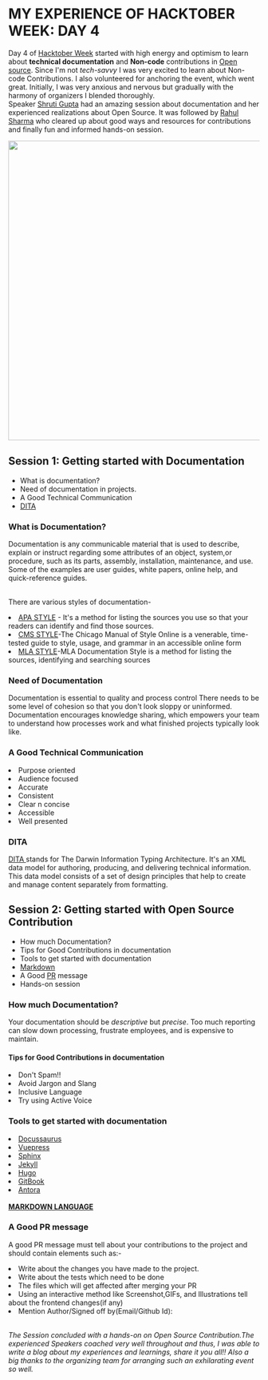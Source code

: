 # MY EXPERIENCE OF HACKTOBER WEEK: DAY 4

Day 4 of <a href="https://github.com/OpInCo-Community/HacktoberWeek" target="_blank">Hacktober Week</a> started with high energy and optimism to learn about <b>technical documentation</b> and <b>Non-code</b> contributions in <a href="https://en.wikipedia.org/wiki/Open_source#:~:text=Open%20source%20is%20source%20code,or%20content%20of%20the%20product." target="_blank">Open source</a>. Since I'm not <em>tech-savvy</em> I was very excited to learn about Non-code Contributions. 
I also volunteered for anchoring the event, which went great. Initially, I was very anxious and nervous but gradually with the harmony of organizers I blended thoroughly. <br>
Speaker <a href="https://www.linkedin.com/in/shrutiguptarkc/" target="_blank">Shruti Gupta</a> had an amazing session about documentation and her experienced realizations about Open Source. 
It was followed by <a href="linkedin.com/in/rahul-sharma18/" target="_blank">Rahul Sharma</a>  who cleared up about good ways and resources for contributions and finally fun and informed hands-on session.


<img src="https://user-images.githubusercontent.com/115225230/195303630-17e42113-518c-4adc-beb3-afde8eea2f35.png" width="650" height="600">

## Session 1: Getting started with Documentation
<ul>
  <li>What is documentation?</li>
  <li>Need of documentation in projects.</li>
  <li>A Good Technical Communication </li>
  <li><a href="https://www.dita-ot.org/dev/">DITA </a></li>
</ul>

### What is Documentation?
Documentation is any communicable material that is used to describe, explain or instruct regarding some attributes of an object, system,or procedure, such as its parts, assembly, installation, maintenance, and use. Some of the examples are user guides, white papers, online help, and quick-reference guides.

<br>There are various styles of documentation-
<li><a href="https://en.wikipedia.org/wiki/APA_style" target="_blank">APA STYLE</a> - It's a method for listing the sources you use so that your readers can identify and find those sources.</li>
<li><a href="https://en.wikipedia.org/wiki/The_Chicago_Manual_of_Style" target="_blank">CMS STYLE</a>-The Chicago Manual of Style Online is a venerable, time-tested guide to style, usage, and grammar in an accessible online form </li>
<li><a href="https://en.wikipedia.org/wiki/MLA_Handbook" target="_blank">MLA STYLE</a>-MLA Documentation Style is a method for listing the sources, identifying and searching sources</li>

### Need of Documentation
Documentation is essential to quality and process control
There needs to be some level of cohesion so that you don't look sloppy or uninformed. Documentation encourages knowledge sharing, which empowers your team to understand how processes work and what finished projects typically look like.

### A Good Technical Communication 
<li>Purpose oriented</li>
<li>Audience focused</li>
<li>Accurate</li>
<li>Consistent</li>
<li>Clear n concise</li>
<li>Accessible</li>
<li>Well presented</li>

### DITA
<a href="https://www.dita-ot.org/dev/">DITA </a> stands for The Darwin Information Typing Architecture. It's an XML data model for authoring, producing, and delivering technical information. This data model consists of a set of design principles that help to create and manage content separately from formatting.

## Session 2: Getting started with Open Source Contribution
<ul>
  <li> How much Documentation?</li>
  <li>Tips for Good Contributions in documentation </li>
  <li>Tools to get started with documentation</li>
  <li> <a href="https://www.markdownguide.org/getting-started/">Markdown</a></li>
  <li>A Good <a href="https://docs.github.com/en/pull-requests/collaborating-with-pull-requests/proposing-changes-to-your-work-with-pull-requests/about-pull-requests">PR</a> message</li>
  <li>Hands-on session</li>
</ul>

### How much Documentation?
Your documentation should be <em>descriptive</em> but <em>precise</em>. Too much  reporting can slow down processing, frustrate employees, and is expensive to maintain.
 #### Tips for Good Contributions in documentation 
<li>Don't Spam!!</li>
<li>Avoid Jargon and Slang</li>
<li>Inclusive Language</li>
<li>Try using Active Voice</li>

### Tools to get started with documentation
<li><a href="https://docusaurus.io/">Docussaurus</a></li>
<li><a href="https://vuepress.vuejs.org/">Vuepress</a></li>
<li><a href="https://www.sphinx-doc.org/en/master/">Sphinx</a></li>
<li><a href="https://jekyllrb.com/">Jekyll</a></li>
<li><a href="https://gohugo.io/">Hugo</a></li>
<li><a href="https://www.gitbook.com/">GitBook</a></li>
<li><a href="https://antora.org/">Antora</a></li>
<br> <a href="https://www.markdownguide.org/getting-started/"><b>MARKDOWN LANGUAGE</b></a>

### A Good PR message
A good PR message must tell about your contributions to the project and should contain elements such as:-
<li>Write about the changes you have made to the project.</li>
<li>Write about the tests which need to be done</li>
<li>The files which will get affected after merging your PR</li>
<li>Using an interactive method like Screenshot,GIFs, and Illustrations tell about the frontend changes(if any)</li>
<li>Mention Author/Signed off by(Email/Github Id):</li>

<br><em>The Session concluded with a hands-on on Open Source Contribution.The experienced Speakers coached very well throughout and thus, I was able to write a blog about my experiences and learnings, share it you all!! Also a big thanks to the organizing team for arranging such an exhilarating event so well. </em>
